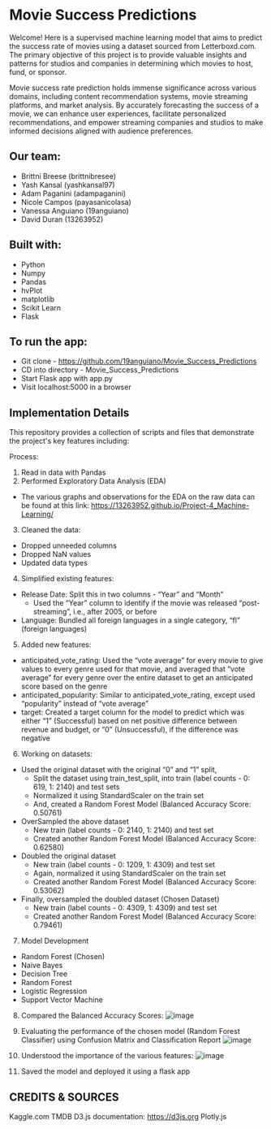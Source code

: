 
# Movie Success Predictions

Welcome! Here is a supervised machine learning model that aims to predict the success rate of movies using a dataset sourced from Letterboxd.com. The primary objective of this project is to provide valuable insights and patterns for studios and companies in determining which movies to host, fund, or sponsor.

Movie success rate prediction holds immense significance across various domains, including content recommendation systems, movie streaming platforms, and market analysis. By accurately forecasting the success of a movie, we can enhance user experiences, facilitate personalized recommendations, and empower streaming companies and studios to make informed decisions aligned with audience preferences.


## Our team:
- Brittni Breese (brittnibresee)
- Yash Kansal (yashkansal97)
- Adam Paganini (adampaganini)
- Nicole Campos (payasanicolasa)
- Vanessa Anguiano (19anguiano)
- David Duran (13263952)

## Built with:
- Python
- Numpy
- Pandas
- hvPlot
- matplotlib
- Scikit Learn
- Flask

## To run the app:
- Git clone - https://github.com/19anguiano/Movie_Success_Predictions
- CD into directory - Movie_Success_Predictions
- Start Flask app with app.py
- Visit localhost:5000 in a browser

## Implementation Details
This repository provides a collection of scripts and files that demonstrate the project's key features including:

Process:
1. Read in data with Pandas
2. Performed Exploratory Data Analysis (EDA)
- The various graphs and observations for the EDA on the raw data can be found at this link: https://13263952.github.io/Project-4_Machine-Learning/
3. Cleaned the data:
- Dropped unneeded columns
- Dropped NaN values
- Updated data types
4. Simplified existing features:
- Release Date: Split this in two columns - “Year” and “Month”
  - Used the “Year” column to identify if the movie was released “post-streaming”, i.e., after 2005, or before
- Language: Bundled all foreign languages in a single category, “fl” (foreign languages)
5. Added new features:
- anticipated_vote_rating: Used the “vote average” for every movie to give values to every genre used for that movie, and averaged that “vote average” for every genre over the entire dataset to get an anticipated score based on the genre
- anticipated_popularity: Similar to anticipated_vote_rating, except used “popularity” instead of “vote average”
- target: Created a target column for the model to predict which was either “1” (Successful) based on net positive difference between revenue and budget, or “0” (Unsuccessful), if the difference was negative
6. Working on datasets:
- Used the original dataset with the original “0” and “1” split, 
  - Split the dataset using train_test_split, into train (label counts - 0: 619, 1: 2140) and test sets
  - Normalized it using StandardScaler on the train set
  - And, created a Random Forest Model (Balanced Accuracy Score: 0.50761)
- OverSampled the above dataset
  - New train (label counts - 0: 2140, 1: 2140) and test set
  - Created another Random Forest Model (Balanced Accuracy Score: 0.62580)
- Doubled the original dataset
  - New train (label counts - 0: 1209, 1: 4309) and test set
  - Again, normalized it using StandardScaler on the train set
  - Created another Random Forest Model (Balanced Accuracy Score: 0.53062)
- Finally, oversampled the doubled dataset (Chosen Dataset)
  - New train (label counts - 0: 4309, 1: 4309) and test set
  - Created another Random Forest Model (Balanced Accuracy Score: 0.79461)
7. Model Development
- Random Forest (Chosen)
- Naive Bayes
- Decision Tree
- Random Forest
- Logistic Regression
- Support Vector Machine
8. Compared the Balanced Accuracy Scores:
![image](https://github.com/19anguiano/Movie_Success_Predictions/assets/116750638/ea0aca7b-6e81-4bee-94ad-faf5d2e74aee)


9. Evaluating the performance of the chosen model (Random Forest Classifier) using Confusion Matrix and Classification Report
![image](https://github.com/19anguiano/Movie_Success_Predictions/assets/116750638/edc1c4a0-a5cc-461c-abab-c40da348612a)


10. Understood the importance of the various features:
![image](https://github.com/19anguiano/Movie_Success_Predictions/assets/116750638/b3afc54c-a103-4314-934b-401c9d2cbf3b)


11. Saved the model and deployed it using a flask app



## CREDITS & SOURCES
Kaggle.com
TMDB 
D3.js documentation: https://d3js.org
Plotly.js
